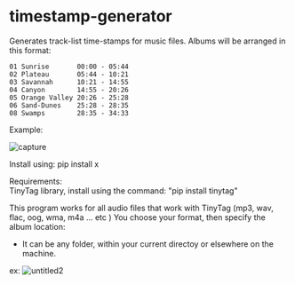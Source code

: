 # timestamp-generator
Generates track-list time-stamps for music files. 
Albums will be arranged in this format:

    01 Sunrise       00:00 - 05:44
    02 Plateau       05:44 - 10:21
    03 Savannah      10:21 - 14:55
    04 Canyon        14:55 - 20:26
    05 Orange Valley 20:26 - 25:28
    06 Sand-Dunes    25:28 - 28:35
    08 Swamps        28:35 - 34:33

Example:

![capture](https://user-images.githubusercontent.com/27025504/35469731-b10c27f2-02f0-11e8-984b-c60c841eee81.PNG)

Install using:
    pip install x

Requirements:    
  TinyTag library, install using the command: "pip install tinytag"
  
This program works for all audio files that work with TinyTag (mp3, wav, flac, oog, wma, m4a ... etc )
You choose your format, then specify the album location:
 - It can be any folder, within your current directoy or elsewhere on the machine. 
 
ex: 
![untitled2](https://user-images.githubusercontent.com/27025504/35469786-ab9b7038-02f1-11e8-8e8e-0cb911c0e1cc.png)



